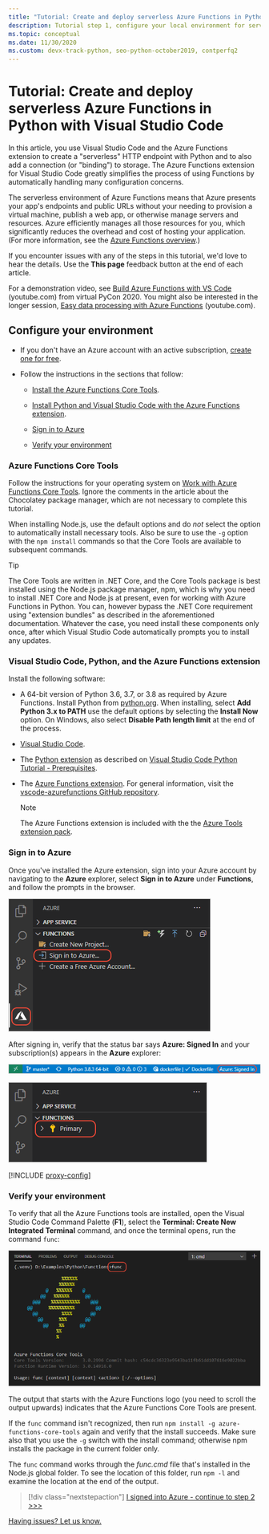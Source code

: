 ```yaml
---
title: "Tutorial: Create and deploy serverless Azure Functions in Python with VS Code"
description: Tutorial step 1, configure your local environment for serverless Azure Functions
ms.topic: conceptual
ms.date: 11/30/2020
ms.custom: devx-track-python, seo-python-october2019, contperfq2
---
```


# Tutorial: Create and deploy serverless Azure Functions in Python with Visual Studio Code

In this article, you use Visual Studio Code and the Azure Functions extension to create a "serverless" HTTP endpoint with Python and to also add a connection (or "binding") to storage. The Azure Functions extension for Visual Studio Code greatly simplifies the process of using Functions by automatically handling many configuration concerns.

The serverless environment of Azure Functions means that Azure presents your app's endpoints and public URLs without your needing to provision a virtual machine, publish a web app, or otherwise manage servers and resources. Azure efficiently manages all those resources for you, which significantly reduces the overhead and cost of hosting your application. (For more information, see the [Azure Functions overview](/azure/azure-functions/functions-overview).)

If you encounter issues with any of the steps in this tutorial, we'd love to hear the details. Use the **This page** feedback button at the end of each article.

For a demonstration video, see <a href="https://www.youtube.com/watch?v=9bMsdBYy-D0&feature=youtu.be&ocid=AID3006292" target="_blank">Build Azure Functions with VS Code</a> (youtube.com) from virtual PyCon 2020. You might also be interested in the longer session, <a href="https://www.youtube.com/watch?v=PV7iy6FPjAY&feature=youtu.be&t=13&ocid=AID3006292" target="_blank">Easy data processing with Azure Functions</a> (youtube.com).

## Configure your environment

- If you don't have an Azure account with an active subscription, [create one for free](https://azure.microsoft.com/free/?utm_source=campaign&utm_campaign=vscode-tutorial-functions-extension&mktingSource=vscode-tutorial-functions-extension).

- Follow the instructions in the sections that follow:

  - [Install the Azure Functions Core Tools](#azure-functions-core-tools).

  - [Install Python and Visual Studio Code with the Azure Functions extension](#visual-studio-code-python-and-the-azure-functions-extension).

  - [Sign in to Azure](#sign-in-to-azure)

  - [Verify your environment](#verify-your-environment)
 
### Azure Functions Core Tools

Follow the instructions for your operating system on [Work with Azure Functions Core Tools](/azure/azure-functions/functions-run-local#v2). Ignore the comments in the article about the Chocolatey package manager, which are not necessary to complete this tutorial.

When installing Node.js, use the default options and do *not* select the option to automatically install necessary tools.  Also be sure to use the `-g` option with the `npm install` commands so that the Core Tools are available to subsequent commands.

> [!TIP]
> The Core Tools are written in .NET Core, and the Core Tools package is best installed using the Node.js package manager, npm, which is why you need to install .NET Core and Node.js at present, even for working with Azure Functions in Python. You can, however bypass the .NET Core requirement using "extension bundles" as described in the aforementioned documentation. Whatever the case, you need install these components only once, after which Visual Studio Code automatically prompts you to install any updates.

### Visual Studio Code, Python, and the Azure Functions extension

Install the following software:

- A 64-bit version of Python 3.6, 3.7, or 3.8 as required by Azure Functions. Install Python from [python.org](https://www.python.org/downloads). When installing, select **Add Python 3.x to PATH** use the default options by selecting the **Install Now** option. On Windows, also select **Disable Path length limit** at the end of the process.
- [Visual Studio Code](https://code.visualstudio.com/).
- The [Python extension](https://marketplace.visualstudio.com/items?itemName=ms-python.python) as described on [Visual Studio Code Python Tutorial - Prerequisites](https://code.visualstudio.com/docs/python/python-tutorial).
- The [Azure Functions extension](https://marketplace.visualstudio.com/items?itemName=ms-azuretools.vscode-azurefunctions). For general information, visit the [vscode-azurefunctions GitHub repository](https://github.com/Microsoft/vscode-azurefunctions).

    > [!NOTE]
    > The Azure Functions extension is included with the the [Azure Tools extension pack](https://marketplace.visualstudio.com/items?itemName=ms-vscode.vscode-node-azure-pack).

### Sign in to Azure

Once you've installed the Azure extension, sign into your Azure account by navigating to the **Azure** explorer, select **Sign in to Azure** under **Functions**, and follow the prompts in the browser.

![Sign in to Azure through VS Code](media/tutorial-vs-code-serverless-python/azure-sign-in.png)

After signing in, verify that the status bar says **Azure: Signed In** and your subscription(s) appears in the **Azure** explorer:

![Visual Studio Code status bar showing Azure account](media/tutorial-vs-code-serverless-python/azure-account-status-bar.png)

![Visual Studio Code Azure App Service explorer showing subscriptions](media/tutorial-vs-code-serverless-python/azure-subscription-view.png)

[!INCLUDE [proxy-config](includes/proxy-config.md)]

### Verify your environment

To verify that all the Azure Functions tools are installed, open the Visual Studio Code Command Palette (**F1**), select the **Terminal: Create New Integrated Terminal** command, and once the terminal opens, run the command `func`:

![Check Azure Functions core tools prerequisites](media/tutorial-vs-code-serverless-python/check-azure-functions-tools-prerequisites-in-visual-studio-code.png)

The output that starts with the Azure Functions logo (you need to scroll the output upwards) indicates that the Azure Functions Core Tools are present.

If the `func` command isn't recognized, then run `npm install -g azure-functions-core-tools` again and verify that the install succeeds. Make sure also that you use the `-g` switch with the install command; otherwise npm installs the package in the current folder only.

The `func` command works through the *func.cmd* file that's installed in the Node.js global folder. To see the location of this folder, run `npm -l` and examine the location at the end of the output.

> [!div class="nextstepaction"]
> [I signed into Azure - continue to step 2 >>>](tutorial-vs-code-serverless-python-02.md)

[Having issues? Let us know.](https://aka.ms/python-functions-qs-ms-survey)
